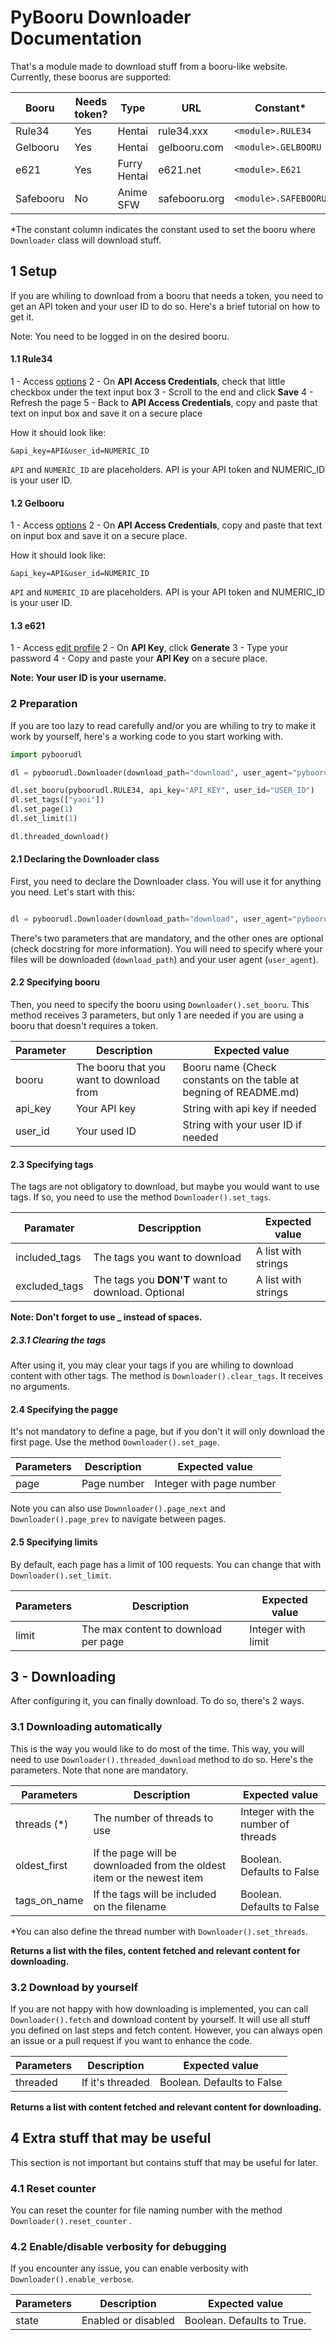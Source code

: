 # PyBooru Downloader Documentation

That's a module made to download stuff from a booru-like website. Currently, these boorus are supported:

| Booru | Needs token? | Type | URL | Constant* 
|---|---|---|---|---
| Rule34 | Yes | Hentai | rule34.xxx | ```<module>.RULE34```
| Gelbooru | Yes | Hentai | gelbooru.com | ```<module>.GELBOORU```
| e621 | Yes | Furry Hentai | e621.net | ```<module>.E621```
| Safebooru | No | Anime SFW | safebooru.org | ```<module>.SAFEBOORU```

*The constant column indicates the constant used to set the booru where ```Downloader``` class will download stuff.

## 1 Setup

If you are whiling to download from a booru that needs a token, you need to get an API token and your user ID to do so. Here's a brief tutorial on how to get it.

Note: You need to be logged in on the desired booru.

#### 1.1 Rule34

1 - Access [options](https://rule34.xxx/index.php?page=account&s=options)
2 - On **API Access Credentials**, check that little checkbox under the text input box
3 - Scroll to the end and click **Save** 
4 - Refresh the page
5 - Back to **API Access Credentials**, copy and paste that text on input box and save it on a secure place

How it should look like: 

```&api_key=API&user_id=NUMERIC_ID ```

```API``` and ```NUMERIC_ID``` are placeholders. API is your API token and NUMERIC_ID is your user ID.

#### 1.2 Gelbooru

1 - Access [options](https://gelbooru.com/index.php?page=account&s=options)
2 - On **API Access Credentials**, copy and paste that text on input box and save it on a secure place.

How it should look like: 

```&api_key=API&user_id=NUMERIC_ID ```

```API``` and ```NUMERIC_ID``` are placeholders. API is your API token and NUMERIC_ID is your user ID.

#### 1.3 e621

1 - Access [edit profile](https://e621.net/users/1550978/edit)
2 - On **API Key**, click **Generate**
3 - Type your password
4 - Copy and paste your **API Key** on a secure place.

**Note: Your user ID is your username.**

### 2 Preparation

If you are too lazy to read carefully and/or you are whiling to try to make it work by yourself, here's a working code to you start working with.

```python
import pyboorudl

dl = pyboorudl.Downloader(download_path="download", user_agent="pyboorudl/1.0")

dl.set_booru(pyboorudl.RULE34, api_key="API_KEY", user_id="USER_ID")
dl.set_tags(["yaoi"])
dl.set_page(1)
dl.set_limit(1)

dl.threaded_download()
```

#### 2.1 Declaring the Downloader class

First, you need to declare the Downloader class. You will use it for anything you need. Let's start with this:

```python

dl = pyboorudl.Downloader(download_path="download", user_agent="pyboorudl/1.0")
```

There's two parameters that are mandatory, and the other ones are optional (check docstring for more information). You will need to specify where your files will be downloaded (```download_path```) and your user agent (```user_agent```).

#### 2.2 Specifying booru

Then, you need to specify the booru using ```Downloader().set_booru```. This method receives 3 parameters, but only 1 are needed if you are using a booru that doesn't requires a token.

|Parameter | Description | Expected value 
| --- | --- | ---
|booru | The booru that you want to download from | Booru name (Check constants on the table at begning of README.md)
|api_key | Your API key | String with api key if needed
|user_id | Your used ID | String with your user ID if needed 

#### 2.3 Specifying tags

The tags are not obligatory to download, but maybe you would want to use tags. If so, you need to use the method ```Downloader().set_tags```.

| Paramater | Descripption | Expected value
| --- | --- | ---
| included_tags | The tags you want to download | A list with strings
| excluded_tags | The tags you **DON'T** want to download. Optional | A list with strings

**Note: Don't forget to use _ instead of spaces.**

##### 2.3.1 Clearing the tags

After using it, you may clear your tags if you are whiling to download content with other tags. The method is ```Downloader().clear_tags```. It receives no arguments.

#### 2.4 Specifying the pagge 

It's not mandatory to define a page, but if you don't it will only download the first page. Use the method ```Downloader().set_page```.

| Parameters | Description | Expected value
| --- | --- | ---
| page | Page number | Integer with page number

Note you can also use ```Downnloader().page_next``` and ```Downloader().page_prev``` to navigate between pages.

#### 2.5 Specifying limits

By default, each page has a limit of 100 requests. You can change that with ```Downloader().set_limit```.

| Parameters | Description | Expected value
| --- | --- | ---
| limit | The max content to download per page | Integer with limit

## 3 - Downloading

After configuring it, you can finally download. To do so, there's 2 ways.

### 3.1 Downloading automatically

This is the way you would like to do most of the time. This way, you will need to use ```Downloader().threaded_download``` method to do so. Here's the parameters. Note that none are mandatory.

| Parameters | Description | Expected value
| --- | --- | ---
| threads (*) | The number of threads to use | Integer with the number of threads
| oldest_first | If the page will be downloaded from the oldest item or the newest item | Boolean. Defaults to False
| tags_on_name | If the tags will be included on the filename | Boolean. Defaults to False

*You can also define the thread number with ```Downloader().set_threads```.

**Returns a list with the files, content fetched and relevant content for downloading.**

### 3.2 Download by yourself

If you are not happy with how downloading is implemented, you can call ```Downloader().fetch``` and download content by yourself. It will use all stuff you defined on last steps and fetch content. However, you can always open an issue or a pull request if you want to enhance the code.

| Parameters | Description | Expected value
| --- | --- | ---
| threaded | If it's threaded | Boolean. Defaults to False

**Returns a list with content fetched and relevant content for downloading.**

## 4 Extra stuff that may be useful

This section is not important but contains stuff that may be useful for later.

### 4.1 Reset counter

You can reset the counter for file naming number with the method ```Downloader().reset_counter``` .

### 4.2 Enable/disable verbosity for debugging

If you encounter any issue, you can enable verbosity with ```Downloader().enable_verbose```.

| Parameters | Description | Expected value
| --- | --- | ---
state | Enabled or disabled | Boolean. Defaults to True.
